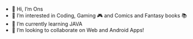 - 👋 Hi, I’m Ons
- 👀 I’m interested in Coding, Gaming 🎮 and Comics and Fantasy books 📚
- 🌱 I’m currently learning JAVA 
- 💞️ I’m looking to collaborate on Web and Android Apps!

<!---
O-nyx/O-nyx is a ✨ special ✨ repository because its `README.md` (this file) appears on your GitHub profile.
You can click the Preview link to take a look at your changes.
--->
